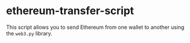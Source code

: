 # ethereum-transfer-script
This script allows you to send Ethereum from one wallet to another using the `web3.py` library.
